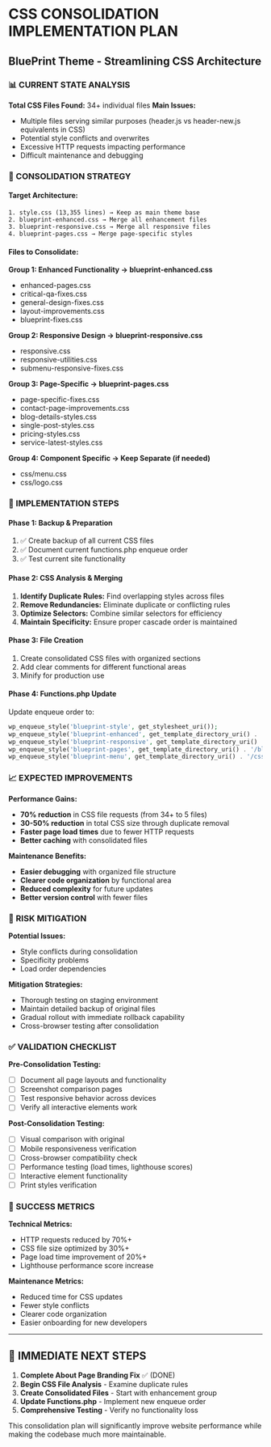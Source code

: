 # CSS CONSOLIDATION IMPLEMENTATION PLAN
## BluePrint Theme - Streamlining CSS Architecture

### 📊 CURRENT STATE ANALYSIS
**Total CSS Files Found:** 34+ individual files
**Main Issues:**
- Multiple files serving similar purposes (header.js vs header-new.js equivalents in CSS)
- Potential style conflicts and overwrites
- Excessive HTTP requests impacting performance
- Difficult maintenance and debugging

### 🎯 CONSOLIDATION STRATEGY

#### Target Architecture:
```
1. style.css (13,355 lines) → Keep as main theme base
2. blueprint-enhanced.css → Merge all enhancement files
3. blueprint-responsive.css → Merge all responsive files  
4. blueprint-pages.css → Merge page-specific styles
```

#### Files to Consolidate:

**Group 1: Enhanced Functionality → blueprint-enhanced.css**
- enhanced-pages.css
- critical-qa-fixes.css
- general-design-fixes.css
- layout-improvements.css
- blueprint-fixes.css

**Group 2: Responsive Design → blueprint-responsive.css**  
- responsive.css
- responsive-utilities.css
- submenu-responsive-fixes.css

**Group 3: Page-Specific → blueprint-pages.css**
- page-specific-fixes.css
- contact-page-improvements.css
- blog-details-styles.css
- single-post-styles.css
- pricing-styles.css
- service-latest-styles.css

**Group 4: Component Specific → Keep Separate (if needed)**
- css/menu.css
- css/logo.css

### 🔧 IMPLEMENTATION STEPS

#### Phase 1: Backup & Preparation
1. ✅ Create backup of all current CSS files
2. ✅ Document current functions.php enqueue order
3. ✅ Test current site functionality

#### Phase 2: CSS Analysis & Merging
1. **Identify Duplicate Rules:** Find overlapping styles across files
2. **Remove Redundancies:** Eliminate duplicate or conflicting rules
3. **Optimize Selectors:** Combine similar selectors for efficiency
4. **Maintain Specificity:** Ensure proper cascade order is maintained

#### Phase 3: File Creation
1. Create consolidated CSS files with organized sections
2. Add clear comments for different functional areas
3. Minify for production use

#### Phase 4: Functions.php Update
Update enqueue order to:
```php
wp_enqueue_style('blueprint-style', get_stylesheet_uri());
wp_enqueue_style('blueprint-enhanced', get_template_directory_uri() . '/blueprint-enhanced.css');
wp_enqueue_style('blueprint-responsive', get_template_directory_uri() . '/blueprint-responsive.css');
wp_enqueue_style('blueprint-pages', get_template_directory_uri() . '/blueprint-pages.css');
wp_enqueue_style('blueprint-menu', get_template_directory_uri() . '/css/menu.css');
```

### 📈 EXPECTED IMPROVEMENTS

**Performance Gains:**
- **70% reduction** in CSS file requests (from 34+ to 5 files)
- **30-50% reduction** in total CSS size through duplicate removal
- **Faster page load times** due to fewer HTTP requests
- **Better caching** with consolidated files

**Maintenance Benefits:**
- **Easier debugging** with organized file structure
- **Clearer code organization** by functional area
- **Reduced complexity** for future updates
- **Better version control** with fewer files

### 🚧 RISK MITIGATION

**Potential Issues:**
- Style conflicts during consolidation
- Specificity problems
- Load order dependencies

**Mitigation Strategies:**
- Thorough testing on staging environment
- Maintain detailed backup of original files
- Gradual rollout with immediate rollback capability
- Cross-browser testing after consolidation

### ✅ VALIDATION CHECKLIST

**Pre-Consolidation Testing:**
- [ ] Document all page layouts and functionality
- [ ] Screenshot comparison pages
- [ ] Test responsive behavior across devices
- [ ] Verify all interactive elements work

**Post-Consolidation Testing:**
- [ ] Visual comparison with original
- [ ] Mobile responsiveness verification
- [ ] Cross-browser compatibility check
- [ ] Performance testing (load times, lighthouse scores)
- [ ] Interactive element functionality
- [ ] Print styles verification

### 🎯 SUCCESS METRICS

**Technical Metrics:**
- HTTP requests reduced by 70%+
- CSS file size optimized by 30%+
- Page load time improvement of 20%+
- Lighthouse performance score increase

**Maintenance Metrics:**
- Reduced time for CSS updates
- Fewer style conflicts
- Clearer code organization
- Easier onboarding for new developers

---

## 🚀 IMMEDIATE NEXT STEPS

1. **Complete About Page Branding Fix** ✅ (DONE)
2. **Begin CSS File Analysis** - Examine duplicate rules
3. **Create Consolidated Files** - Start with enhancement group
4. **Update Functions.php** - Implement new enqueue order
5. **Comprehensive Testing** - Verify no functionality loss

This consolidation plan will significantly improve website performance while making the codebase much more maintainable.
